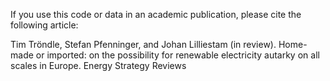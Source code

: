 If you use this code or data in an academic publication, please cite the following article:

Tim Tröndle, Stefan Pfenninger, and Johan Lilliestam (in review). Home-made or imported: on the possibility for renewable electricity autarky on all scales in Europe. Energy Strategy Reviews
